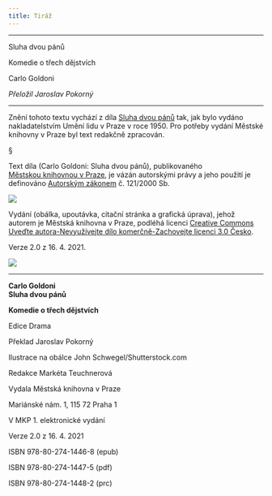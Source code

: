 ```yaml
---
title: Tiráž
---
```


***

Sluha dvou pánů

Komedie o třech dějstvích

Carlo Goldoni

_Přeložil Jaroslav Pokorný_


***

Znění tohoto textu vychází z díla [Sluha dvou pánů](https://search.mlp.cz/cz/titul/sluha-dvou-panu/176203/#book-content) tak, jak bylo vydáno nakladatelstvím Umění lidu v Praze v roce 1950. Pro potřeby vydání Městské knihovny v Praze byl text redakčně zpracován.

§

Text díla (Carlo Goldoni: Sluha dvou pánů), publikovaného [Městskou knihovnou v Praze](https://www.mlp.cz/cz/), je vázán autorskými právy a jeho použití je definováno [Autorským zákonem](https://www.mkcr.cz/predpisy-zakonu-709.html) č. 121/2000 Sb.

![](../Images/image001.jpg)

Vydání (obálka, upoutávka, citační stránka a grafická úprava), jehož autorem je Městská knihovna v Praze, podléhá licenci [Creative Commons Uveďte autora-Nevyužívejte dílo komerčně-Zachovejte licenci 3.0 Česko](https://creativecommons.org/licenses/by-nc-sa/3.0/cz/).

  

Verze 2.0 z 16. 4. 2021.

![](../Images/image004.jpg)


***

**Carlo Goldoni  
Sluha dvou pánů**

**Komedie o třech dějstvích**

  

Edice Drama

  

Překlad Jaroslav Pokorný

  

Ilustrace na obálce John Schwegel/Shutterstock.com

  

Redakce Markéta Teuchnerová

  

Vydala Městská knihovna v Praze

  

Mariánské nám. 1, 115 72 Praha 1

  

V MKP 1. elektronické vydání

  

Verze 2.0 z 16. 4. 2021

  

ISBN 978-80-274-1446-8 (epub)

  

ISBN 978-80-274-1447-5 (pdf)

  

ISBN 978-80-274-1448-2 (prc)
